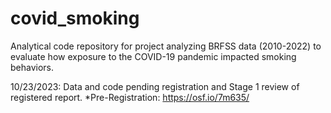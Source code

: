 # covid_smoking
Analytical code repository for project analyzing BRFSS data (2010-2022) to evaluate how exposure to the COVID-19 pandemic impacted smoking behaviors. 

10/23/2023: Data and code pending registration and Stage 1 review of registered report. 
*Pre-Registration: https://osf.io/7m635/
